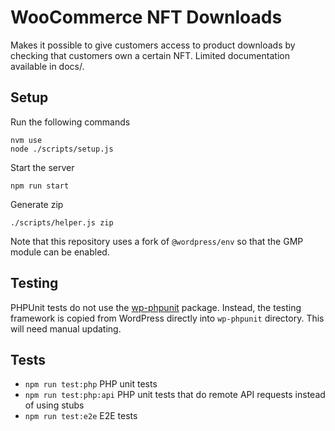 # WooCommerce NFT Downloads

Makes it possible to give customers access to product downloads by checking that customers own a certain NFT. Limited documentation available in docs/.

## Setup

Run the following commands

```
nvm use
node ./scripts/setup.js
```

Start the server

```
npm run start
```

Generate zip

```
./scripts/helper.js zip
```

Note that this repository uses a fork of `@wordpress/env` so that the GMP module can be enabled.

## Testing

PHPUnit tests do not use the [wp-phpunit](https://github.com/wp-phpunit/wp-phpunit/tree/master) package. Instead, the testing framework is copied from WordPress directly into `wp-phpunit` directory. This will need manual updating.

## Tests

- `npm run test:php` PHP unit tests
- `npm run test:php:api` PHP unit tests that do remote API requests instead of using stubs
- `npm run test:e2e` E2E tests
